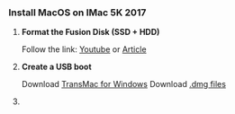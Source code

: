 ### Install MacOS on IMac 5K 2017

1. **Format the Fusion Disk (SSD + HDD)**

   Follow the link: [Youtube](https://www.youtube.com/watch?v=kHDiYDO6v2w&ab_channel=N%C4%81gaYanamandala) or [Article](https://www.tech-otaku.com/mac/secure-erasing-mac-fusion-drive/)

2. **Create a USB boot**
   
   Download [TransMac for Windows](https://www.acutesystems.com/scrtm.htm)
   Download [.dmg files](xx)

4. 
